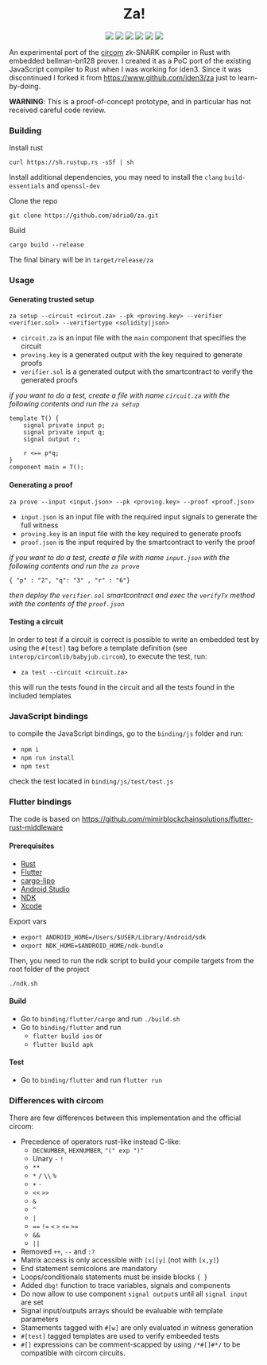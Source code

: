 <h1 align="center">Za!</h1>

<p align="center">
    <a href="https://github.com/adria0/za/actions?query=workflow%3ARust"><img src="https://github.com/adria0/za/workflows/Rust/badge.svg"></a>
    <a href="https://codecov.io/gh/adria0/za"><img src="https://github.com/adria0/za/workflows/Code%20Coverage/badge.svg"></a>
    <a href="https://github.com/adria0/za/actions?query=workflow%3AClippy"><img src="https://github.com/adria0/za/workflows/Clippy/badge.svg"></a>
    <a href="https://github.com/adria0/za/actions?query=workflow%3ARustfmt"><img src="https://github.com/adria0/za/workflows/Rustfmt/badge.svg"></a>
    <a href="https://github.com/adria0/za/actions?query=workflow%3AAudit"><img src="https://github.com/adria0/za/workflows/Audit/badge.svg"></a>
    <img src="https://img.shields.io/badge/License-LGPLv2.1-blue.svg">
</p>

An experimental port of the [circom] zk-SNARK compiler in Rust with embedded bellman-bn128 prover. I created it as a PoC port of the existing JavaScript compiler to Rust when I was working for iden3. Since it was discontinued I forked it from https://www.github.com/iden3/za just to learn-by-doing.

**WARNING**: This is a proof-of-concept prototype, and in particular has not received careful code review.

[circom]: https://github.com/iden3/circom

### Building 

Install rust

`curl https://sh.rustup.rs -sSf | sh`

Install additional dependencies, you may need to install the `clang` `build-essentials` and `openssl-dev`

Clone the repo

`git clone https://github.com/adria0/za.git`

Build

`cargo build --release`

The final binary will be in `target/release/za`

### Usage

#### Generating trusted setup

`za setup --circuit <circut.za> --pk <proving.key> --verifier <verifier.sol> --verifiertype <solidity|json>`

- `circuit.za` is an input file with the `main` component that specifies the circuit
- `proving.key` is a generated output with the key required to generate proofs
- `verifier.sol` is a generated output with the smartcontract to verify the generated proofs

_if you want to do a test, create a file with name `circuit.za` with the following contents and run the `za setup`_

```
template T() {
    signal private input p;
    signal private input q;
    signal output r;

    r <== p*q;
}
component main = T();
```

#### Generating a proof

`za prove --input <input.json> --pk <proving.key> --proof <proof.json>`

- `input.json` is an input file with the required input signals to generate the full witness
- `proving.key` is an input file with the key required to generate proofs
- `proof.json` is the input required by the smartcontract to verify the proof

_if you want to do a test, create a file with name `input.json` with the following contents and run the `za prove`_

```
{ "p" : "2", "q": "3" , "r" : "6"}
```

_then deploy the `verifier.sol` smartcontract and exec the `verifyTx` method with the contents of the `proof.json`_


#### Testing a circuit

In order to test if a circuit is correct is possible to write an embedded test by using the `#[test]` tag before a template definition (see `interop/circomlib/babyjub.circom`), to execute the test, run:

- `za test --circuit <circuit.za>`

this will run the tests found in the circuit and all the tests found in the included templates

### JavaScript bindings

to compile the JavaScript bindings, go to the `binding/js` folder and run:

- `npm i`
- `npm run install`
- `npm test`

check the test located in `binding/js/test/test.js`

### Flutter bindings

The code is based on https://github.com/mimirblockchainsolutions/flutter-rust-middleware 

#### Prerequisites

- [Rust](https://www.rust-lang.org)
- [Flutter](https://github.com/flutter/flutter)
- [cargo-lipo](https://github.com/TimNN/cargo-lipo)
- [Android Studio](https://developer.android.com/studio/)
- [NDK](https://developer.android.com/ndk/)
- [Xcode](https://developer.apple.com/xcode/)

Export vars

- `export ANDROID_HOME=/Users/$USER/Library/Android/sdk`
- `export NDK_HOME=$ANDROID_HOME/ndk-bundle`

Then, you need to run the ndk script to build your compile targets from the root folder of the project

`./ndk.sh`


#### Build

- Go to `binding/flutter/cargo` and run `./build.sh`
- Go to `binding/flutter` and run
    - `flutter build ios` or
    - `flutter build apk`

#### Test

- Go to `binding/flutter` and run `flutter run`


### Differences with circom

There are few differences between this implementation and the official circom:

- Precedence of operators rust-like instead C-like:
  - `DECNUMBER`, `HEXNUMBER`, `"(" exp ")"`
  - Unary `-` `!`
  - `**`      
  - `*` `/` `\\` `%`
  - `+` `-`     
  - `<<` `>>`  
  - `&` 
  - `^` 
  - `|` 
  - `==` `!=` `<` `>` `<=` `>=`
  - `&&`
  - `||`
- Removed `++`, `--` and `:?`
- Matrix access is only accessible with `[x][y]` (not with `[x,y]`) 
- End statement semicolons are mandatory
- Loops/conditionals statements must be inside blocks `{ }`
- Added `dbg!` function to trace variables, signals and components
- Do now allow to use component `signal output`s until all `signal input` are set  
- Signal input/outputs arrays should be evaluable with template parameters
- Stamements tagged with `#[w]` are only evaluated in witness generation
- `#[test]` tagged templates are used to verify embeeded tests
- `#[]` expressions can be comment-scapped by using `/*#[]#*/` to be compatible with circom circuits. 
